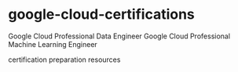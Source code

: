 # google-cloud-certifications
Google Cloud Professional Data Engineer
Google Cloud Professional Machine Learning Engineer 

certification preparation resources
